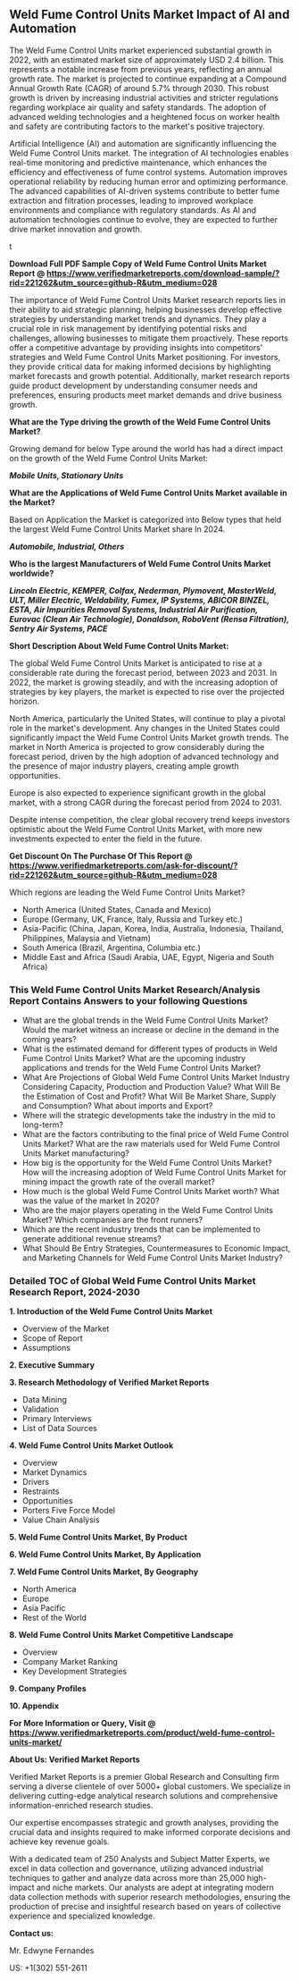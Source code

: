 <h2>Weld Fume Control Units Market Impact of AI and Automation</h2><p>The Weld Fume Control Units market experienced substantial growth in 2022, with an estimated market size of approximately USD 2.4 billion. This represents a notable increase from previous years, reflecting an annual growth rate. The market is projected to continue expanding at a Compound Annual Growth Rate (CAGR) of around 5.7% through 2030. This robust growth is driven by increasing industrial activities and stricter regulations regarding workplace air quality and safety standards. The adoption of advanced welding technologies and a heightened focus on worker health and safety are contributing factors to the market's positive trajectory.</p><p>Artificial Intelligence (AI) and automation are significantly influencing the Weld Fume Control Units market. The integration of AI technologies enables real-time monitoring and predictive maintenance, which enhances the efficiency and effectiveness of fume control systems. Automation improves operational reliability by reducing human error and optimizing performance. The advanced capabilities of AI-driven systems contribute to better fume extraction and filtration processes, leading to improved workplace environments and compliance with regulatory standards. As AI and automation technologies continue to evolve, they are expected to further drive market innovation and growth.</p>t</p><p id="" class=""><strong>Download Full PDF Sample Copy of Weld Fume Control Units Market Report @ <a href="https://www.verifiedmarketreports.com/download-sample/?rid=221262&utm_source=github-R&utm_medium=028" target="_blank">https://www.verifiedmarketreports.com/download-sample/?rid=221262&utm_source=github-R&utm_medium=028</a></strong></p><p>The importance of&nbsp;Weld Fume Control Units Market research reports lies in their ability to aid strategic planning, helping businesses develop effective strategies by understanding market trends and dynamics. They play a crucial role in risk management by identifying potential risks and challenges, allowing businesses to mitigate them proactively. These reports offer a competitive advantage by providing insights into competitors' strategies and Weld Fume Control Units Market positioning. For investors, they provide critical data for making informed decisions by highlighting market forecasts and growth potential. Additionally, market research reports guide product development by understanding consumer needs and preferences, ensuring products meet market demands and drive business growth.</p><p><strong>What are the&nbsp;Type driving the growth of the Weld Fume Control Units Market?</strong></p><p id="" class="">Growing demand for below Type around the world has had a direct impact on the growth of the Weld Fume Control Units Market:</p><em><strong>Mobile Units, Stationary Units</strong></em></p><strong>What are the&nbsp;Applications&nbsp;of Weld Fume Control Units Market available in the Market?</strong></p><p id="" class="">Based on Application the Market is categorized into Below types that held the largest Weld Fume Control Units Market share In 2024.</p><em><strong>Automobile, Industrial, Others</strong></em></p><strong>Who is the largest Manufacturers of Weld Fume Control Units Market worldwide?</strong></p><p><em><strong>Lincoln Electric, KEMPER, Colfax, Nederman, Plymovent, MasterWeld, ULT, Miller Electric, Weldability, Fumex, IP Systems, ABICOR BINZEL, ESTA, Air Impurities Removal Systems, Industrial Air Purification, Eurovac (Clean Air Technologie), Donaldson, RoboVent (Rensa Filtration), Sentry Air Systems, PACE</strong></em></p><p id="" class=""><strong>Short Description About Weld Fume Control Units Market:</strong></p><p>The global Weld Fume Control Units Market is anticipated to rise at a considerable rate during the forecast period, between 2023 and 2031. In 2022, the market is growing steadily, and with the increasing adoption of strategies by key players, the market is expected to rise over the projected horizon.</p><p>North America, particularly the United States, will continue to play a pivotal role in the market's development. Any changes in the United States could significantly impact the Weld Fume Control Units Market growth trends. The market in North America is projected to grow considerably during the forecast period, driven by the high adoption of advanced technology and the presence of major industry players, creating ample growth opportunities.</p><p>Europe is also expected to experience significant growth in the global market, with a strong CAGR during the forecast period from 2024 to 2031.</p><p>Despite intense competition, the clear global recovery trend keeps investors optimistic about the Weld Fume Control Units Market, with more new investments expected to enter the field in the future.</p><p id="" class=""><strong>Get Discount On The Purchase Of This Report @ <a href="https://www.verifiedmarketreports.com/ask-for-discount/?rid=221262&utm_source=github-R&utm_medium=028" target="_blank">https://www.verifiedmarketreports.com/ask-for-discount/?rid=221262&utm_source=github-R&utm_medium=028</a></strong></p>Which regions are leading the Weld Fume Control Units Market?</p><ul><li>North America (United States, Canada and Mexico)</li><li>Europe (Germany, UK, France, Italy, Russia and Turkey etc.)</li><li>Asia-Pacific (China, Japan, Korea, India, Australia, Indonesia, Thailand, Philippines, Malaysia and Vietnam)</li><li>South America (Brazil, Argentina, Columbia etc.)</li><li>Middle East and Africa (Saudi Arabia, UAE, Egypt, Nigeria and South Africa)</li></ul><h3 id="" class="">This Weld Fume Control Units Market Research/Analysis Report Contains Answers to your following Questions</h3><ul><li>What are the global trends in the Weld Fume Control Units Market? Would the market witness an increase or decline in the demand in the coming years?</li><li>What is the estimated demand for different types of products in Weld Fume Control Units Market? What are the upcoming industry applications and trends for the Weld Fume Control Units Market?</li><li>What Are Projections of Global Weld Fume Control Units Market Industry Considering Capacity, Production and Production Value? What Will Be the Estimation of Cost and Profit? What Will Be Market Share, Supply and Consumption? What about imports and Export?</li><li>Where will the strategic developments take the industry in the mid to long-term?</li><li>What are the factors contributing to the final price of Weld Fume Control Units Market? What are the raw materials used for Weld Fume Control Units Market manufacturing?</li><li>How big is the opportunity for the Weld Fume Control Units Market? How will the increasing adoption of Weld Fume Control Units Market for mining impact the growth rate of the overall market?</li><li>How much is the global Weld Fume Control Units Market worth? What was the value of the market In 2020?</li><li>Who are the major players operating in the Weld Fume Control Units Market? Which companies are the front runners?</li><li>Which are the recent industry trends that can be implemented to generate additional revenue streams?</li><li>What Should Be Entry Strategies, Countermeasures to Economic Impact, and Marketing Channels for Weld Fume Control Units Market Industry?</li></ul><h3 id="" class="">Detailed TOC of Global Weld Fume Control Units Market Research Report, 2024-2030</h3><p id="" class=""><strong>1. Introduction of the Weld Fume Control Units Market</strong></p><ul><li>Overview of the Market</li><li>Scope of Report</li><li>Assumptions</li></ul><p id="" class=""><strong>2. Executive Summary</strong></p><p id="" class=""><strong>3. Research Methodology of Verified Market Reports</strong></p><ul><li>Data Mining</li><li>Validation</li><li>Primary Interviews</li><li>List of Data Sources</li></ul><p id="" class=""><strong>4. Weld Fume Control Units Market Outlook</strong></p><ul><li>Overview</li><li>Market Dynamics</li><li>Drivers</li><li>Restraints</li><li>Opportunities</li><li>Porters Five Force Model</li><li>Value Chain Analysis</li></ul><p id="" class=""><strong>5. Weld Fume Control Units Market, By Product</strong></p><p id="" class=""><strong>6. Weld Fume Control Units Market, By Application</strong></p><p id="" class=""><strong>7. Weld Fume Control Units Market, By Geography</strong></p><ul><li>North America</li><li>Europe</li><li>Asia Pacific</li><li>Rest of the World</li></ul><p id="" class=""><strong>8. Weld Fume Control Units Market Competitive Landscape</strong></p><ul><li>Overview</li><li>Company Market Ranking</li><li>Key Development Strategies</li></ul><p id="" class=""><strong>9. Company Profiles</strong></p><p id="" class=""><strong>10. Appendix</strong></p><p id="" class=""><strong>For More Information or Query, Visit @ <a href="https://www.verifiedmarketreports.com/product/weld-fume-control-units-market/" target="_blank">https://www.verifiedmarketreports.com/product/weld-fume-control-units-market/</a></strong></p><p id="" class=""><strong>About Us: Verified Market Reports</strong></p><p id="" class="">Verified Market Reports is a premier Global Research and Consulting firm serving a diverse clientele of over 5000+ global customers. We specialize in delivering cutting-edge analytical research solutions and comprehensive information-enriched research studies.</p><p id="" class="">Our expertise encompasses strategic and growth analyses, providing the crucial data and insights required to make informed corporate decisions and achieve key revenue goals.</p><p id="" class="">With a dedicated team of 250 Analysts and Subject Matter Experts, we excel in data collection and governance, utilizing advanced industrial techniques to gather and analyze data across more than 25,000 high-impact and niche markets. Our analysts are adept at integrating modern data collection methods with superior research methodologies, ensuring the production of precise and insightful research based on years of collective experience and specialized knowledge.</p><p id="" class=""><strong>Contact us:</strong></p><p id="" class="">Mr. Edwyne Fernandes</p><p id="" class="">US: +1(302) 551-2611</p>